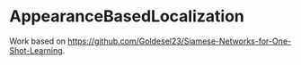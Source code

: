 # AppearanceBasedLocalization
Work based on https://github.com/Goldesel23/Siamese-Networks-for-One-Shot-Learning.
